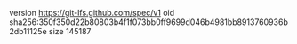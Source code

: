 version https://git-lfs.github.com/spec/v1
oid sha256:350f350d22b80803b4f1f073bb0ff9699d046b4981bb8913760936b2db11125e
size 145187
